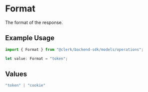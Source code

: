 # Format

The format of the response.

## Example Usage

```typescript
import { Format } from "@clerk/backend-sdk/models/operations";

let value: Format = "token";
```

## Values

```typescript
"token" | "cookie"
```